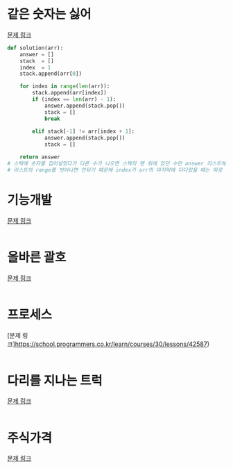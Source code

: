 # 같은 숫자는 싫어
[문제 링크](https://school.programmers.co.kr/learn/courses/30/lessons/12906)
```python
def solution(arr):
    answer = []
    stack  = []
    index  = 1
    stack.append(arr[0])

    for index in range(len(arr)):
        stack.append(arr[index])
        if (index == len(arr) - 1):
            answer.append(stack.pop())
            stack = []
            break
        
        elif stack[-1] != arr[index + 1]:
            answer.append(stack.pop())
            stack = []

    return answer
# 스택에 숫자를 집어넣었다가 다른 수가 나오면 스택의 맨 위에 있던 수만 answer 리스트에 append 하고 스택을 초기화 시킨다.(스택에 남아있던 수들 초기화), 이를 반복
# 리스트의 range를 벗어나면 안되기 때문에 index가 arr의 마지막에 다다랐을 때는 따로 처리해주기

```

# 기능개발
[문제 링크](https://school.programmers.co.kr/learn/courses/30/lessons/42586)
```python

```

# 올바른 괄호
[문제 링크](https://school.programmers.co.kr/learn/courses/30/lessons/12909)
```python

```

# 프로세스
[문제 링크]https://school.programmers.co.kr/learn/courses/30/lessons/42587)
```python

```

# 다리를 지나는 트럭
[문제 링크](https://school.programmers.co.kr/learn/courses/30/lessons/42583)
```python

```

# 주식가격 
[문제 링크](https://school.programmers.co.kr/learn/courses/30/lessons/42584)
```python

```